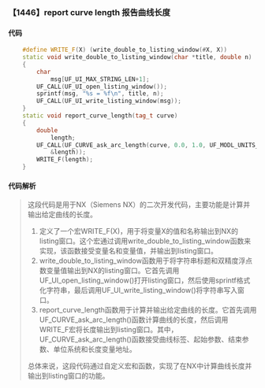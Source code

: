 ### 【1446】report curve length 报告曲线长度

#### 代码

```cpp
    #define WRITE_F(X) (write_double_to_listing_window(#X, X))  
    static void write_double_to_listing_window(char *title, double n)  
    {  
        char  
            msg[UF_UI_MAX_STRING_LEN+1];  
        UF_CALL(UF_UI_open_listing_window());  
        sprintf(msg, "%s = %f\n", title, n);  
        UF_CALL(UF_UI_write_listing_window(msg));  
    }  
    static void report_curve_length(tag_t curve)  
    {  
        double  
            length;  
        UF_CALL(UF_CURVE_ask_arc_length(curve, 0.0, 1.0, UF_MODL_UNITS_PART,  
            &length));  
        WRITE_F(length);  
    }

```

#### 代码解析

> 这段代码是用于NX（Siemens NX）的二次开发代码，主要功能是计算并输出给定曲线的长度。
>
> 1. 定义了一个宏WRITE_F(X)，用于将变量X的值和名称输出到NX的listing窗口。这个宏通过调用write_double_to_listing_window函数来实现，该函数接受变量名和变量值，并输出到listing窗口。
> 2. write_double_to_listing_window函数用于将字符串标题和双精度浮点数变量值输出到NX的listing窗口。它首先调用UF_UI_open_listing_window()打开listing窗口，然后使用sprintf格式化字符串，最后调用UF_UI_write_listing_window()将字符串写入窗口。
> 3. report_curve_length函数用于计算并输出给定曲线的长度。它首先调用UF_CURVE_ask_arc_length()函数计算曲线的长度，然后调用WRITE_F宏将长度输出到listing窗口。其中，UF_CURVE_ask_arc_length()函数接受曲线标签、起始参数、结束参数、单位系统和长度变量地址。
>
> 总体来说，这段代码通过自定义宏和函数，实现了在NX中计算曲线长度并输出到listing窗口的功能。
>
